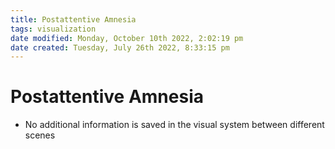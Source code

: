 ```yaml
---
title: Postattentive Amnesia
tags: visualization
date modified: Monday, October 10th 2022, 2:02:19 pm
date created: Tuesday, July 26th 2022, 8:33:15 pm
---
```


# Postattentive Amnesia
- No additional information is saved in the visual system between different scenes

